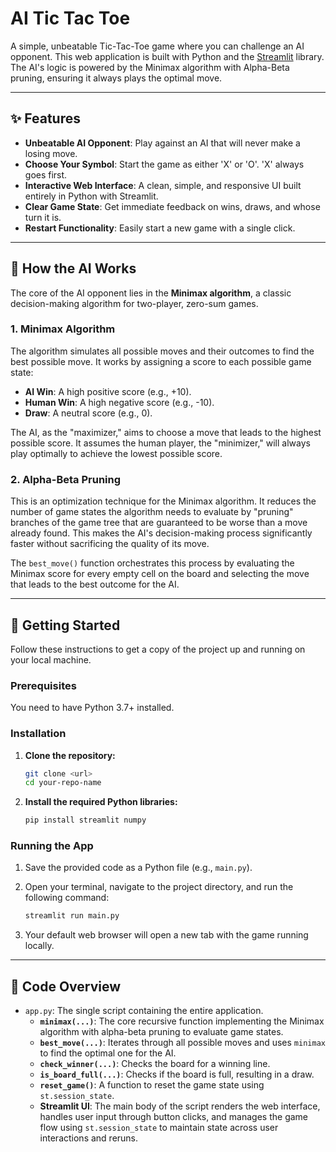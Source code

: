 # AI Tic Tac Toe

A simple, unbeatable Tic-Tac-Toe game where you can challenge an AI opponent. This web application is built with Python and the [Streamlit](https://streamlit.io/) library. The AI's logic is powered by the Minimax algorithm with Alpha-Beta pruning, ensuring it always plays the optimal move.

---

## ✨ Features

-   **Unbeatable AI Opponent**: Play against an AI that will never make a losing move.
-   **Choose Your Symbol**: Start the game as either 'X' or 'O'. 'X' always goes first.
-   **Interactive Web Interface**: A clean, simple, and responsive UI built entirely in Python with Streamlit.
-   **Clear Game State**: Get immediate feedback on wins, draws, and whose turn it is.
-   **Restart Functionality**: Easily start a new game with a single click.

---

## 🧠 How the AI Works

The core of the AI opponent lies in the **Minimax algorithm**, a classic decision-making algorithm for two-player, zero-sum games.

### 1. Minimax Algorithm
The algorithm simulates all possible moves and their outcomes to find the best possible move. It works by assigning a score to each possible game state:
-   **AI Win**: A high positive score (e.g., +10).
-   **Human Win**: A high negative score (e.g., -10).
-   **Draw**: A neutral score (e.g., 0).

The AI, as the "maximizer," aims to choose a move that leads to the highest possible score. It assumes the human player, the "minimizer," will always play optimally to achieve the lowest possible score.

### 2. Alpha-Beta Pruning
This is an optimization technique for the Minimax algorithm. It reduces the number of game states the algorithm needs to evaluate by "pruning" branches of the game tree that are guaranteed to be worse than a move already found. This makes the AI's decision-making process significantly faster without sacrificing the quality of its move.

The `best_move()` function orchestrates this process by evaluating the Minimax score for every empty cell on the board and selecting the move that leads to the best outcome for the AI.

---

## 🚀 Getting Started

Follow these instructions to get a copy of the project up and running on your local machine.

### Prerequisites

You need to have Python 3.7+ installed.

### Installation

1.  **Clone the repository:**
    ```sh
    git clone <url>
    cd your-repo-name
    ```

2.  **Install the required Python libraries:**
    ```sh
    pip install streamlit numpy
    ```

### Running the App

1.  Save the provided code as a Python file (e.g., `main.py`).

2.  Open your terminal, navigate to the project directory, and run the following command:
    ```sh
    streamlit run main.py
    ```

3.  Your default web browser will open a new tab with the game running locally.

---

## 📂 Code Overview

-   `app.py`: The single script containing the entire application.
    -   **`minimax(...)`**: The core recursive function implementing the Minimax algorithm with alpha-beta pruning to evaluate game states.
    -   **`best_move(...)`**: Iterates through all possible moves and uses `minimax` to find the optimal one for the AI.
    -   **`check_winner(...)`**: Checks the board for a winning line.
    -   **`is_board_full(...)`**: Checks if the board is full, resulting in a draw.
    -   **`reset_game()`**: A function to reset the game state using `st.session_state`.
    -   **Streamlit UI**: The main body of the script renders the web interface, handles user input through button clicks, and manages the game flow using `st.session_state` to maintain state across user interactions and reruns.
